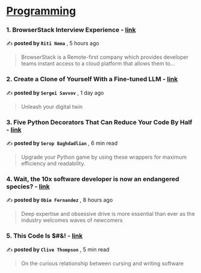 
<h1><a href=https://medium.com/tag/programming/recommended target="_blank" rel="noopener noreferrer">Programming</a></h1>
<h3>1. BrowserStack Interview Experience - <a href=https://medium.com/@ritinema23?source=tag_recommended_feed---------0-84----------programming----------38f70ad4_d452_4435_83bc_69265ef4ffba------- target="_blank" rel="noopener noreferrer">link</a></h3>

✍️ **posted by `Riti Nema`** <date> , 5 hours ago</date>

<blockquote>BrowserStack is a Remote-first company which provides developer teams instant access to a cloud platform that allows them to…</blockquote>

<h3>2. Create a Clone of Yourself With a Fine-tuned LLM - <a href=https://medium.com/@slgero?source=tag_recommended_feed---------1-107----------programming----------38f70ad4_d452_4435_83bc_69265ef4ffba------- target="_blank" rel="noopener noreferrer">link</a></h3>

✍️ **posted by `Sergei Savvov`** <date> , 1 day ago</date>

<blockquote>Unleash your digital twin</blockquote>

<h3>3. Five Python Decorators That Can Reduce Your Code By Half - <a href=https://medium.com/@seropbaghdadlian?source=tag_recommended_feed---------2-85----------programming----------38f70ad4_d452_4435_83bc_69265ef4ffba------- target="_blank" rel="noopener noreferrer">link</a></h3>

✍️ **posted by `Serop Baghdadlian`** <date> , 6 min read</date>

<blockquote>Upgrade your Python game by using these wrappers for maximum efficiency and readability.</blockquote>

<h3>4. Wait, the 10x software developer is now an endangered species? - <a href=https://medium.com/@obie?source=tag_recommended_feed---------3-84----------programming----------38f70ad4_d452_4435_83bc_69265ef4ffba------- target="_blank" rel="noopener noreferrer">link</a></h3>

✍️ **posted by `Obie Fernandez`** <date> , 8 hours ago</date>

<blockquote>Deep expertise and obsessive drive is more essential than ever as the industry welcomes waves of newcomers</blockquote>

<h3>5. This Code Is $#&! - <a href=https://medium.com/@clivethompson?source=tag_recommended_feed---------4-107----------programming----------38f70ad4_d452_4435_83bc_69265ef4ffba------- target="_blank" rel="noopener noreferrer">link</a></h3>

✍️ **posted by `Clive Thompson`** <date> , 5 min read</date>

<blockquote>On the curious relationship between cursing and writing software</blockquote>

